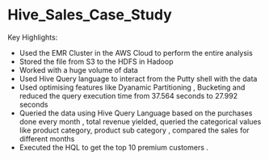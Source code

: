 # Hive_Sales_Case_Study

Key Highlights:
- Used the EMR Cluster in the AWS Cloud to perform the entire analysis
- Stored the file from S3 to the HDFS in Hadoop
- Worked with a huge volume of data
- Used Hive Query language to interact from the Putty shell with the data
- Used optimising features like Dyanamic Partitioning , Bucketing and reduced the query execution time from 37.564 seconds to 27.992 seconds
- Queried the data using Hive Query Language based on the purchases done every month , total revenue yielded, queried the categorical values like product category, product sub category , compared the sales for different months
- Executed the HQL to get the top 10 premium customers .
